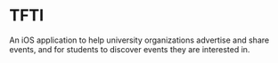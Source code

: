 # TFTI
An iOS application to help university organizations advertise and share events, and for students to discover events they are interested in.
